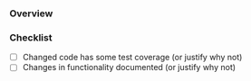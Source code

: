 <!-- Thank you for your pull request! Please summarize it with the following form. -->

### Overview

<!-- briefly describe the purpose of the pull request here;
    mention any closed issues; see https://help.github.com/articles/closing-issues-using-keywords/ -->


### Checklist

<!-- Go ahead and remove any of the following checkboxes if they truly do not
    apply to your proposed changes. -->

- [ ] Changed code has some test coverage (or justify why not)
- [ ] Changes in functionality documented (or justify why not)
